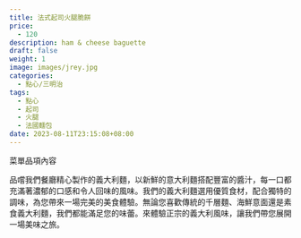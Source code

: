 ```yaml
---
title: 法式起司火腿脆餅
price:
  - 120
description: ham & cheese baguette
draft: false
weight: 1
image: images/jrey.jpg
categories:
  - 點心/三明治
tags:
  - 點心
  - 起司
  - 火腿
  - 法國麵包
date: 2023-08-11T23:15:08+08:00
---
```


菜單品項內容 

品嚐我們餐廳精心製作的義大利麵，以新鮮的意大利麵搭配豐富的醬汁，每一口都充滿著濃郁的口感和令人回味的風味。我們的義大利麵選用優質食材，配合獨特的調味，為您帶來一場完美的美食體驗。無論您喜歡傳統的千層麵、海鮮意面還是素食義大利麵，我們都能滿足您的味蕾。來體驗正宗的義大利風味，讓我們帶您展開一場美味之旅。
